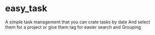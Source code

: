 # easy_task

A simple task management that you can crate tasks by date 
And select them for a project or give them tag for easier search and
Grouping

